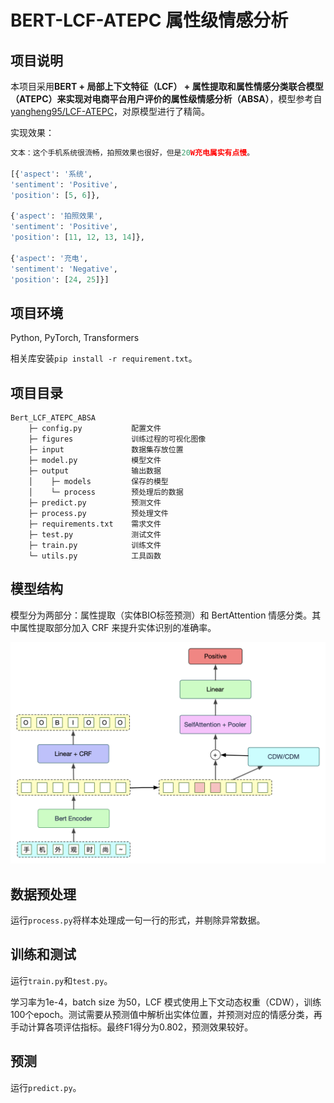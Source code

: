 # BERT-LCF-ATEPC 属性级情感分析 

## 项目说明

本项目采用**BERT + 局部上下文特征（LCF） + 属性提取和属性情感分类联合模型（ATEPC）**来实现对电商平台用户评价的**属性级情感分析（ABSA）**，模型参考自 [yangheng95/LCF-ATEPC](https://github.com/yangheng95/LCF-ATEPC)，对原模型进行了精简。

实现效果：

```python
文本：这个手机系统很流畅，拍照效果也很好，但是20W充电属实有点慢。

[{'aspect': '系统', 
'sentiment': 'Positive', 
'position': [5, 6]}, 

{'aspect': '拍照效果', 
'sentiment': 'Positive', 
'position': [11, 12, 13, 14]}, 

{'aspect': '充电', 
'sentiment': 'Negative', 
'position': [24, 25]}]
```

## 项目环境

Python, PyTorch, Transformers

相关库安装`pip install -r requirement.txt`。

## 项目目录

```
Bert_LCF_ATEPC_ABSA
    ├─ config.py           配置文件
    ├─ figures             训练过程的可视化图像
    ├─ input               数据集存放位置
    ├─ model.py            模型文件
    ├─ output              输出数据
    │    ├─ models         保存的模型
    │    └─ process        预处理后的数据
    ├─ predict.py          预测文件
    ├─ process.py          预处理文件
    ├─ requirements.txt    需求文件
    ├─ test.py             测试文件 
    ├─ train.py            训练文件
    └─ utils.py            工具函数
```

## 模型结构

模型分为两部分：属性提取（实体BIO标签预测）和 BertAttention 情感分类。其中属性提取部分加入 CRF 来提升实体识别的准确率。

![](model_structure.png)

## 数据预处理

运行`process.py`将样本处理成一句一行的形式，并剔除异常数据。

## 训练和测试

运行`train.py`和`test.py`。

学习率为1e-4，batch size 为50，LCF 模式使用上下文动态权重（CDW），训练100个epoch。测试需要从预测值中解析出实体位置，并预测对应的情感分类，再手动计算各项评估指标。最终F1得分为0.802，预测效果较好。

## 预测

运行`predict.py`。
